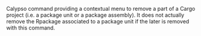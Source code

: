 Calypso command providing a contextual menu to remove a part of  a Cargo project (i.e. a package unit or a package assembly).
It does not actually remove the Rpackage associated to a package unit if the later is removed with this command.
